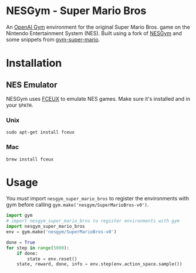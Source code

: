 # NESGym - Super Mario Bros

An [OpenAI Gym](https://github.com/openai/gym) environment for the original
Super Mario Bros. game on the Nintendo Entertainment System (NES). Built
using a fork of [NESGym](https://github.com/codescv/nesgym) and some snippets
from [gym-super-mario](https://github.com/ppaquette/gym-super-mario).

# Installation

## NES Emulator

NESGym uses [FCEUX](http://www.fceux.com/web/home.html) to emulate NES games.
Make sure it's installed and in your `$PATH`.

### Unix

```shell
sudo apt-get install fceux
```

### Mac

```shell
brew install fceux
```

# Usage

You _must_ import `nesgym_super_mario_bros` to register the environments with
gym before calling `gym.make('nesgym/SuperMarioBros-v0')`.

```python
import gym
# import nesgym_super_mario_bros to register environments with gym
import nesgym_super_mario_bros
env = gym.make('nesgym/SuperMarioBros-v0')

done = True
for step in range(5000):
    if done:
        state = env.reset()
    state, reward, done, info = env.step(env.action_space.sample())
```
